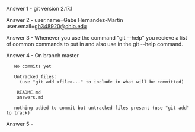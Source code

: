 Answer 1 - git version 2.17.1

Answer 2 - user.name=Gabe Hernandez-Martin
	   user.email=gh348920@ohio.edu

Answer 3 - Whenever you use the command "git --help" you recieve a list of common commands to put in and also use in the git <command> --help command.

Answer 4 - On branch master

	   No commits yet

	   Untracked files:
	     (use "git add <file>..." to include in what will be committed)

	   	README.md
 	  	answers.md

	   nothing added to commit but untracked files present (use "git add" to track)

Answer 5 - 
